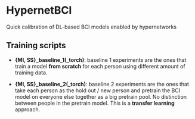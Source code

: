 # HypernetBCI
Quick calibration of DL-based BCI models enabled by hypernetworks

## Training scripts
* **{MI, SS}_baseline_1(_torch)**: baseline 1 experiments are the ones that train a model **from scratch** for each person using different amount of training data. 

* **{MI, SS}_baseline_2(_torch)**: baseline 2 experiments are the ones that take each person as the hold out / new person and pretrain the BCI model on everyone else together as a big pretrain pool. No distinction between people in the pretrain model. This is a **transfer learning** approach.
